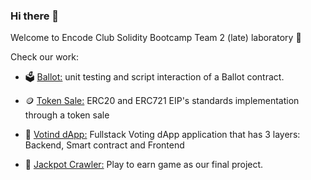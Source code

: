 ### Hi there 👋

Welcome to Encode Club Solidity Bootcamp Team 2 (late) laboratory 🧪

Check our work:

- 🗳️ [Ballot:](https://github.com/EncodeTeam2/weeek2Project) unit testing and script interaction of a Ballot contract.

- 🪙 [Token Sale:](https://github.com/EncodeTeam2/week3Project) ERC20 and ERC721 EIP's standards implementation through a token sale

- 📱 [Votind dApp:](https://github.com/EncodeTeam2/week4project) Fullstack Voting dApp application that has 3 layers: Backend, Smart contract and Frontend

- 👾 [Jackpot Crawler:](https://github.com/EncodeTeam2/FinalProject) Play to earn game as our final project.
